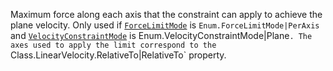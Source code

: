 Maximum force along each axis that the constraint can apply to achieve the
plane velocity. Only used if
[`ForceLimitMode`](https://create.roblox.com/docs/reference/engine/classes/LinearVelocity#ForceLimitMode) is
`Enum.ForceLimitMode|PerAxis` and
[`VelocityConstraintMode`](https://create.roblox.com/docs/reference/engine/classes/LinearVelocity#VelocityConstraintMode) is
Enum.VelocityConstraintMode|Plane`. The axes used to apply the limit correspond to the `Class.LinearVelocity.RelativeTo|RelativeTo`
property.